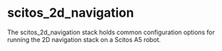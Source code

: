 scitos_2d_navigation
====================

The scitos_2d_navigation stack holds common configuration options for running the 2D navigation stack on a Scitos A5 robot.
